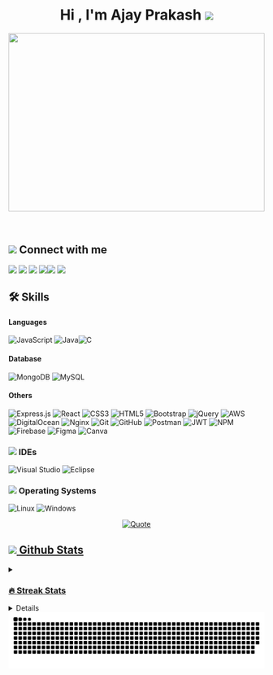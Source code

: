 
<h1 align="center">Hi , I'm Ajay Prakash <img src="https://media.giphy.com/media/hvRJCLFzcasrR4ia7z/giphy.gif" width="35"></h1>
<p align="center">

  <a href="#"><img width="100%" height="350px" src="https://media1.giphy.com/media/RbDKaczqWovIugyJmW/giphy.gif?cid=ecf05e47jtj7cb1a7b0n90knepqxp82bi38dr437g5sz6c58&rid=giphy.gif&ct=g"></a>
</p>


<br>


## <picture> <img src="https://github.com/7oSkaaa/7oSkaaa/blob/main/Images/Connect-with-me.gif?raw=true" width="100px"> </picture> Connect with me

[<img src ="https://img.shields.io/badge/website-%23.svg?&style=for-the-badge&logo=www&logoColor=white%22&color=black">]([https://www.github.io/mrAJAY1/](https://mrajay1.github.io/ajay_prakash/)) [<img src='https://img.shields.io/badge/Gmail-D14836?style=for-the-badge&logo=gmail&logoColor=white&color=black' />](mailto:thisismeajayprakash@gmail.com) [<img src='https://img.shields.io/badge/linkedin-%230077B5.svg?style=for-the-badge&logo=linkedin&logoColor=white&color=black' />](https://www.linkedin.com/in/ajay-prakash-8767a9218/) [<img src="https://img.shields.io/badge/Instagram-%23E4405F.svg?style=for-the-badge&logo=Instagram&logoColor=white&color=black"/>](https://www.instagram.com/__a_jay______/)[<img src='https://img.shields.io/badge/%3CServer%3E-%237289DA.svg?style=for-the-badge&logo=discord&logoColor=white&color=black' />](https://discord.com/mrAJAY1#4878)
[<img src='https://img.shields.io/badge/WhatsApp-25D366?style=for-the-badge&logo=whatsapp&logoColor=white&color=black' />](https://wa.me/918547700297)




## 🛠️ Skills
#### Languages

 ![JavaScript](https://img.shields.io/badge/javascript-%23323330.svg?style=for-the-badge&logo=javascript&logoColor=%23F7DF1E) 
![Java](https://img.shields.io/badge/java-%23ED8B00.svg?style=for-the-badge&logo=java&logoColor=white)![C](https://img.shields.io/badge/c-%2300599C.svg?style=for-the-badge&logo=c&logoColor=white) 

#### Database
![MongoDB](https://img.shields.io/badge/MongoDB-%234ea94b.svg?style=for-the-badge&logo=mongodb&logoColor=white) ![MySQL](https://img.shields.io/badge/mysql-%23316192.svg?style=for-the-badge&logo=mysql&logoColor=white) 

#### Others

 ![Express.js](https://img.shields.io/badge/express.js-%23404d59.svg?style=for-the-badge&logo=express&logoColor=%2361DAFB) ![React](https://img.shields.io/badge/react-%2320232a.svg?style=for-the-badge&logo=react&logoColor=%2361DAFB) ![CSS3](https://img.shields.io/badge/css3-%231572B6.svg?style=for-the-badge&logo=css3&logoColor=white) ![HTML5](https://img.shields.io/badge/html5-%23E34F26.svg?style=for-the-badge&logo=html5&logoColor=white) ![Bootstrap](https://img.shields.io/badge/bootstrap-%23563D7C.svg?style=for-the-badge&logo=bootstrap&logoColor=white) ![jQuery](https://img.shields.io/badge/jquery-%230769AD.svg?style=for-the-badge&logo=jquery&logoColor=white) ![AWS](https://img.shields.io/badge/AWS-%23FF9900.svg?style=for-the-badge&logo=amazon-aws&logoColor=white) ![DigitalOcean](https://img.shields.io/badge/DigitalOcean-%230167ff.svg?style=for-the-badge&logo=digitalOcean&logoColor=white) ![Nginx](https://img.shields.io/badge/nginx-%23009639.svg?style=for-the-badge&logo=nginx&logoColor=white) ![Git](https://img.shields.io/badge/git-%23F05033.svg?style=for-the-badge&logo=git&logoColor=white) ![GitHub](https://img.shields.io/badge/github-%23121011.svg?style=for-the-badge&logo=github&logoColor=white) ![Postman](https://img.shields.io/badge/Postman-FF6C37?style=for-the-badge&logo=postman&logoColor=white) ![JWT](https://img.shields.io/badge/JWT-black?style=for-the-badge&logo=JSON%20web%20tokens) ![NPM](https://img.shields.io/badge/NPM-%23000000.svg?style=for-the-badge&logo=npm&logoColor=white) ![Firebase](https://img.shields.io/badge/Firebase-039BE5?style=for-the-badge&logo=Firebase&logoColor=white) ![Figma](https://img.shields.io/badge/figma-%23F24E1E.svg?style=for-the-badge&logo=figma&logoColor=white) ![Canva](https://img.shields.io/badge/Canva-%2300C4CC.svg?style=for-the-badge&logo=Canva&logoColor=white) 

 ### <picture> <img src = "https://github.com/7oSkaaa/7oSkaaa/blob/main/Images/IDEs.gif?raw=true" width = 50px>  </picture> IDEs

![Visual Studio](https://img.shields.io/badge/Visual%20Studio-5C2D91.svg?style=for-the-badge&logo=visual-studio&logoColor=white)
![Eclipse](https://img.shields.io/badge/Eclipse-FE7A16.svg?style=for-the-badge&logo=Eclipse&logoColor=white)


 ### <picture> <img src = "https://github.com/7oSkaaa/7oSkaaa/blob/main/Images/OS.gif?raw=true" width = 50px>  </picture> Operating Systems
![Linux](https://img.shields.io/badge/Linux-FCC624?style=for-the-badge&logo=linux&logoColor=black) ![Windows](https://img.shields.io/badge/Windows-0078D6?style=for-the-badge&logo=windows&logoColor=white)
<br> 

<p align = "center">
	<a href="https://github.com/piyushsuthar/github-readme-quotes"> <img alt = "Quote" src="https://quotes-github-readme.vercel.app/api?type=horizontal&theme=tokyonight&animation=grow_out_in&quoteCategory=programming">
</p>

## <picture> <img src = "https://github.com/7oSkaaa/7oSkaaa/blob/main/Images/Statistics.gif?raw=true" width = 50px>  </picture> Github Stats
<details><summary><h3> 🔥 Streak Stats</h3></summary>
	

<p align="center"><img src="https://github-readme-streak-stats.herokuapp.com/?user=mrAJAY1&theme=tokyonight_duo" alt="mrAJAY1" /></p>

</details>

<details><summary> <h3> :trophy: Git profile Trophies </h3></summary>

----
	
<p align="center"> <a href="https://github.com/ryo-ma/github-profile-trophy"><img src="https://github-profile-trophy.vercel.app/?username=mrAJAY1&layout=compact&theme=tokyonight&column=4&margin-w=15&margin-h=15" alt="mrAJAY1" /></a> </p>
</details>
	
<div align="center">
  <a href="https://1999azzar.github.io/1999AZZAR/">
  <img  src="https://github.com/1999AZZAR/1999AZZAR/blob/main/resources/img/grid-snake.svg"
       alt="snake" /></a>
</div>
